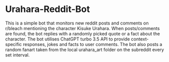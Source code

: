 # Urahara-Reddit-Bot
This is a simple bot that monitors new reddit posts and comments on r/bleach mentioning the character Kisuke Urahara. When posts/comments are found, the bot replies with a randomly picked quote or a fact about the character. The bot utilises ChatGPT turbo 3.5 API to provide context-specific responses, jokes and facts to user comments. The bot also posts a random fanart taken from the local urahara_art folder on the subreddit every set interval.
